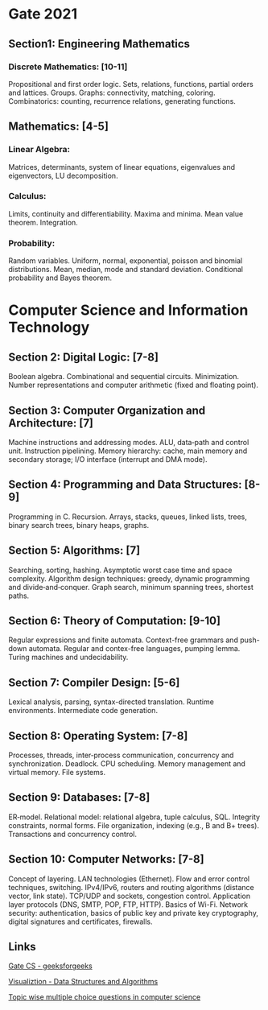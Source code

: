 # Gate 2021

## Section1: Engineering Mathematics
### Discrete Mathematics: [10-11]
Propositional and first order logic. Sets, relations, functions, partial orders and lattices. Groups. Graphs: connectivity, matching, coloring. Combinatorics: counting, recurrence relations, generating functions.
## Mathematics: [4-5]
### Linear Algebra:
Matrices, determinants, system of linear equations, eigenvalues and eigenvectors, LU decomposition.
### Calculus:
Limits, continuity and differentiability. Maxima and minima. Mean value theorem. Integration.
### Probability: 
Random variables. Uniform, normal, exponential, poisson and binomial distributions. Mean, median, mode and standard deviation. Conditional probability and Bayes theorem.
# Computer Science and Information Technology
## Section 2: Digital Logic: [7-8]
Boolean algebra. Combinational and sequential circuits. Minimization. Number representations and computer arithmetic (fixed and floating point).
## Section 3: Computer Organization and Architecture: [7]
Machine instructions and addressing modes. ALU, data‐path and control unit. Instruction pipelining. Memory hierarchy: cache, main memory and secondary storage; I/O interface (interrupt and DMA mode).
## Section 4: Programming and Data Structures: [8-9]
Programming in C. Recursion. Arrays, stacks, queues, linked lists, trees, binary search trees, binary heaps, graphs.
## Section 5: Algorithms: [7]
Searching, sorting, hashing. Asymptotic worst case time and space complexity. Algorithm design techniques: greedy, dynamic programming and divide‐and‐conquer. Graph search, minimum spanning trees, shortest paths.
## Section 6: Theory of Computation: [9-10]
Regular expressions and finite automata. Context-free grammars and push-down automata. Regular and contex-free languages, pumping lemma. Turing machines and undecidability.
## Section 7: Compiler Design: [5-6]
Lexical analysis, parsing, syntax-directed translation. Runtime environments. Intermediate code generation.
## Section 8: Operating System: [7-8]
Processes, threads, inter‐process communication, concurrency and synchronization. Deadlock. CPU scheduling. Memory management and virtual memory. File systems.
## Section 9: Databases: [7-8]
ER‐model. Relational model: relational algebra, tuple calculus, SQL. Integrity constraints, normal forms. File organization, indexing (e.g., B and B+ trees). Transactions and concurrency control.
## Section 10: Computer Networks: [7-8]
Concept of layering. LAN technologies (Ethernet). Flow and error control techniques, switching. IPv4/IPv6, routers and routing algorithms (distance vector, link state). TCP/UDP and sockets, congestion control. Application layer protocols (DNS, SMTP, POP, FTP, HTTP). Basics of Wi-Fi. Network security: authentication, basics of public key and private key cryptography, digital signatures and certificates, firewalls. 


## Links
[Gate CS - geeksforgeeks](https://www.geeksforgeeks.org/gate-cs-notes-gq/)

[Visualiztion - Data Structures and Algorithms](https://www.cs.usfca.edu/~galles/visualization/Algorithms.html)

[Topic wise multiple choice questions in computer science](https://www.geeksforgeeks.org/quiz-corner-gq/)
